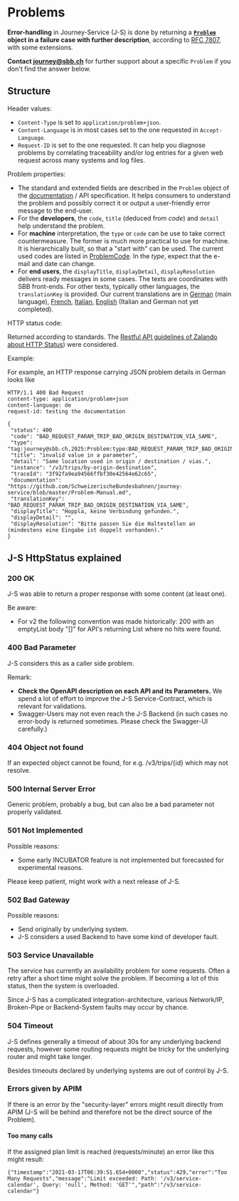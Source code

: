 # Problems

**Error-handling** in Journey-Service (J-S) is done by returning a **[`Problem`](https://developer.sbb.ch/apis/journey-service/documentation) object in a failure case with further description**, according to [RFC 7807](https://tools.ietf.org/html/rfc7807), with some extensions.

**Contact <journey@sbb.ch>** for further support about a specific `Problem` if you don't find the answer below.

## Structure

Header values:
* `Content-Type` is set to `application/problem+json`.
* `Content-Language` is in most cases set to the one requested in `Accept-Language`.
* `Request-ID` is set to the one requested. It can help you diagnose problems by correlating traceability and/or log entries for a given web request across many systems and log files.

Problem properties:
* The standard and extended fields are described in the `Problem` object of the [documentation](https://developer.sbb.ch/apis/journey-service/documentation) / API specification. It helps consumers to understand the problem and possibly correct it or output a user-friendly error message to the end-user.
* For the **developers**, the `code`, `title` (deduced from _code_) and `detail` help understand the problem.
* For **machine** interpretation, the `type` or `code` can be use to take correct countermeasure. The former is much more practical to use for machine. It is hierarchically built, so that a "start with" can be used. The current used codes are listed in [ProblemCode](https://code.sbb.ch/projects/KI_FAHRPLAN/repos/journey-service/browse/journey-service-b2c/src/main/java/ch/sbb/ki/journeyservice/b2c/error/ProblemCode.java). In the _type_, expect that the e-mail and date can change. 
* For **end users**, the `displayTitle`, `displayDetail`, `displayResolution` delivers ready messages in some cases. The texts are coordinates with SBB front-ends. For other texts, typically other languages, the `translationKey` is provided. Our current translations are in [German](https://code.sbb.ch/projects/KI_FAHRPLAN/repos/journey-service/browse/journey-service-b2c/src/main/resources/messages_de.properties) (main language), [French](https://code.sbb.ch/projects/KI_FAHRPLAN/repos/journey-service/browse/journey-service-b2c/src/main/resources/messages_fr.properties), [Italian](https://code.sbb.ch/projects/KI_FAHRPLAN/repos/journey-service/browse/journey-service-b2c/src/main/resources/messages_it.properties), [English](https://code.sbb.ch/projects/KI_FAHRPLAN/repos/journey-service/browse/journey-service-b2c/src/main/resources/messages_en.properties) (Italian and German not yet completed).

HTTP status code:

Returned according to standards. The [Restful API guidelines of Zalando about HTTP Status](https://opensource.zalando.com/restful-api-guidelines/#150)) were considered.

Example:

For example, an HTTP response carrying JSON problem details in German looks like

    HTTP/1.1 400 Bad Request
    content-type: application/problem+json
    content-language: de
    request-id: testing the documentation
    
    {
     "status": 400
     "code": "BAD_REQUEST_PARAM_TRIP_BAD_ORIGIN_DESTINATION_VIA_SAME",
     "type": "tag:journey@sbb.ch,2025:Problem:type:BAD_REQUEST_PARAM_TRIP_BAD_ORIGIN_DESTINATION_VIA_SAME",
     "title": "invalid value in a parameter",
     "detail": "Same location used in origin / destination / vias.",
     "instance": "/v3/trips/by-origin-destination",
     "traceId": "3f92fa9ea94566ffbf30e42564e62c65",
     "documentation": "https://github.com/SchweizerischeBundesbahnen/journey-service/blob/master/Problem-Manual.md",
     "translationKey": "BAD_REQUEST_PARAM_TRIP_BAD_ORIGIN_DESTINATION_VIA_SAME",
     "displayTitle": "Hoppla, keine Verbindung gefunden.",
     "displayDetail": "",
     "displayResolution": "Bitte passen Sie die Haltestellen an (mindestens eine Eingabe ist doppelt vorhanden)."
    }

## J-S HttpStatus explained

### 200 OK
J-S was able to return a proper response with some content (at least one).

Be aware:
* For v2 the following convention was made historically: 200 with an emptyList body "[]" for API's returning List<T> where no hits were found.

### 400 Bad Parameter
J-S considers this as a caller side problem.

Remark:
* **Check the OpenAPI description on each API and its Parameters.** We spend a lot of effort to improve the J-S Service-Contract, which is relevant for validations.
* Swagger-Users may not even reach the J-S Backend (in such cases no error-body is returned sometimes. Please check the Swagger-UI carefully.)

### 404 Object not found
If an expected object cannot be found, for e.g. /v3/trips/{id} which may not resolve. 

### 500 Internal Server Error
Generic problem, probably a bug, but can also be a bad parameter not properly validated.

### 501 Not Implemented
Possible reasons:
* Some early INCUBATOR feature is not implemented but forecasted for experimental reasons.

Please keep patient, might work with a next release of J-S.

### 502 Bad Gateway
Possible reasons:
* Send originally by underlying system.
* J-S considers a used Backend to have some kind of developer fault. 

### 503 Service Unavailable
The service has currently an availability problem for some requests. Often a retry after a short time might solve the problem. If becoming a lot of this status, then the system is overloaded.

Since J-S has a complicated integration-architecture, various Network/IP, Broken-Pipe or Backend-System faults may occur by chance.

### 504 Timeout
J-S defines generally a timeout of about 30s for any underlying backend requests, however some routing requests might be tricky for the underlying router and might take longer.

Besides timeouts declared by underlying systems are out of control by J-S.

### Errors given by APIM
If there is an error by the "security-layer" errors might result directly from APIM (J-S will be behind and therefore not be the direct source of the Problem).

#### Too many calls
If the assigned plan limit is reached (requests/minute) an error like this might result: 

    {"timestamp":"2021-03-17T06:39:51.654+0000","status":429,"error":"Too Many Requests","message":"Limit exceeded: Path: '/v3/service-calendar', Query: 'null', Method: 'GET'","path":"/v3/service-calendar"}
